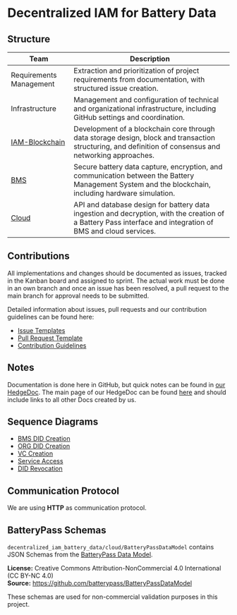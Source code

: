 # Decentralized IAM for Battery Data

## Structure

| Team                                   | Description |
|----------------------------------------| - |
| Requirements Management                | Extraction and prioritization of project requirements from documentation, with structured issue creation.  |
| Infrastructure                         | Management and configuration of technical and organizational infrastructure, including GitHub settings and coordination. |
| [IAM-Blockchain](blockchain/README.md) | Development of a blockchain core through data storage design, block and transaction structuring, and definition of consensus and networking approaches. |
| [BMS](bms/README.md)                   | Secure battery data capture, encryption, and communication between the Battery Management System and the blockchain, including hardware simulation. |
| [Cloud](cloud/README.md)               | API and database design for battery data ingestion and decryption, with the creation of a Battery Pass interface and integration of BMS and cloud services. |

## Contributions
All implementations and changes should be documented as issues, tracked in the Kanban board and assigned to sprint. 
The actual work must be done in an own branch and once an issue has been resolved, a pull request to the main branch for approval needs to be submitted. 

Detailed information about issues, pull requests and our contribution guidelines can be found here:
- [Issue Templates](https://github.com/THI-CSI/decentralized_iam_battery_data/tree/main/.github/ISSUE_TEMPLATE)
- [Pull Request Template](https://github.com/THI-CSI/decentralized_iam_battery_data/blob/main/.github/PULL_REQUEST_TEMPLATE.md)
- [Contribution Guidelines](https://github.com/THI-CSI/decentralized_iam_battery_data/blob/main/CONTRIBUTING.md) 

## Notes
Documentation is done here in GitHub, but quick notes can be found in [our HedgeDoc](https://md.s0ck.de/Project2025). The main page of our HedgeDoc can be found [here](https://md.s0ck.de/Project2025) and should include links to all other Docs created by us.

## Sequence Diagrams

- [BMS DID Creation](organizational/report/assets/bms_did_creation.svg)
- [ORG DID Creation](organizational/report/assets/org_did_creation.svg)
- [VC Creation](organizational/report/assets/vc_creation.svg)
- [Service Access](organizational/report/assets/service_access.svg)
- [DID Revocation](organizational/report/assets/did_revocation.svg)

## Communication Protocol

We are using **HTTP** as communication protocol.


## BatteryPass Schemas

`decentralized_iam_battery_data/cloud/BatteryPassDataModel` contains JSON Schemas from the [BatteryPass Data Model](https://github.com/batterypass/BatteryPassDataModel).

**License:** Creative Commons Attribution-NonCommercial 4.0 International (CC BY-NC 4.0)  
**Source:** https://github.com/batterypass/BatteryPassDataModel

These schemas are used for non-commercial validation purposes in this project.


